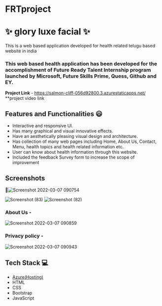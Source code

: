 # FRTproject
# ✨ glory luxe facial  ✨

This is a web based application developed for health related telugu based website in india

### This web based health  application has been developed for the accomplishment of Future Ready Talent Internship program launched by Microsoft, Future Skills Prime, Quess, Github and EY.


**Project Link** - https://salmon-cliff-056d92800.3.azurestaticapps.net/
**project video link

## Features and Functionalities 😃

- Interactive and responsive UI.
- Has many graphical and visual innovative effects.
- Have an aesthetically pleasing visual design and architecture.
- Has collection of many web pages including Home, About Us, Contact, Menu, health topics and health related information etc.
- User can know about health information through this website.
- Included the feedback Survey form to increase the scope of improvement 

## Screenshots

 📸![Screenshot 2022-03-07 090754](https://user-images.githubusercontent.com/98517345/156963750-f5d694b6-a371-4b41-817f-22c8291b37da.jpg)



   
![Screenshot (83)](https://github.com/KMTharun/FRTproject/assets/112177228/dcd29783-8e82-4c0e-bcc8-7aa3fe132b2f)
![Screenshot (82)](https://github.com/KMTharun/FRTproject/assets/112177228/a38a1ec6-b0ab-43aa-b1a2-2f65e1a56457)

### About Us -



![Screenshot 2022-03-07 090859](https://user-images.githubusercontent.com/98517345/156963803-135e9564-ca95-458e-9074-0d7aa2f7d586.jpg)


### Privacy policy -


![Screenshot 2022-03-07 090943](https://user-images.githubusercontent.com/98517345/156963849-e8ead038-b9ea-4320-9165-9f99cf00d9d2.jpg)



## Tech Stack 💻

- [Azure(Hosting)](https://azure.microsoft.com/en-in/features/azure-portal/)
- HTML
- CSS
- Bootstrap
- JavaScript
